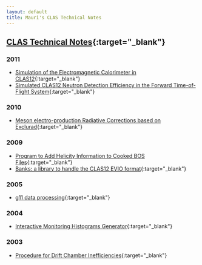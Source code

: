 ```yaml
---
layout: default
title: Mauri's CLAS Technical Notes
---
```


## [CLAS Technical Notes](https://misportal.jlab.org/ul/Physics/Hall-B/clas/index.cfm){:target="_blank"}

### 2011

- [Simulation of the Electromagnetic Calorimeter in CLAS12](https://misportal.jlab.org/ul/Physics/Hall-B/clas/viewFile.cfm/2011-019.pdf?documentId=655){:target="_blank"}
- [Simulated CLAS12 Neutron Detection Efficiency in the Forward Time-of-Flight System](https://misportal.jlab.org/ul/Physics/Hall-B/clas/viewFile.cfm/2011-015.pdf?documentId=649){:target="_blank"}

### 2010

- [Meson electro-production Radiative Corrections based on Exclurad](https://misportal.jlab.org/ul/Physics/Hall-B/clas/viewFile.cfm/2010-006.pdf?documentId=591){:target="_blank"}



### 2009

- [Program to Add Helicity Information to Cooked BOS Files](https://misportal.jlab.org/ul/Physics/Hall-B/clas/viewFile.cfm/2009-005.pdf?documentId=525){:target="_blank"}
- [Banks: a library to handle the CLAS12 EVIO format](https://misportal.jlab.org/ul/Physics/Hall-B/clas/viewFile.cfm/2009-012.pdf?documentId=534){:target="_blank"}

### 2005

- [g11 data processing](https://misportal.jlab.org/ul/Physics/Hall-B/clas/viewFile.cfm/2005-014.pdf?documentId=188){:target="_blank"}

### 2004

- [Interactive Monitoring Histograms Generator](https://misportal.jlab.org/ul/Physics/Hall-B/clas/viewFile.cfm/2004-028.pdf?documentId=99){:target="_blank"}

### 2003

- [Procedure for Drift Chamber Inefficiencies](https://www.jlab.org/Hall-B/notes/clas_notes03/03-006.pdf){:target="_blank"}


